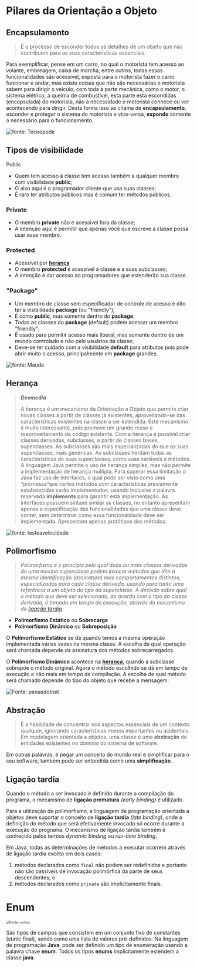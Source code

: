 # Pilares da Orientação a Objeto

## Encapsulamento

> É o processo de esconder todos os detalhes de um objeto que não contribuem para as suas características essenciais.

Para exemplificar, pense em um carro, no qual o motorista tem acesso ao volante, embreagem, caixa de marcha, entre outros, todas essas funcionalidades são acessível, exposta para o motorista fazer o carro funcionar e andar, mas existe coisas que não são necessárias o motorista sabem para dirigir o veiculo, com toda a parte mecânica, como o motor, o sistema elétrico, a queima de combustível, esta parte esta escondidas (encapsulada) do motorista, não à necessidade o motorista conhece ou ver acontecendo para dirigir. Desta forma isso se chama de **encapsulamento**, esconder e proteger o sistema do motorista e vice-versa, **expondo** somente o necessário para o funcionamento.

<img src="https://2.bp.blogspot.com/-01oyUkStQYg/Wmel1eUo2oI/AAAAAAAAA5g/Ny9yX7irulIVxAYXv5ZyAeUq5IKC42EWQCEwYBhgL/s320/acessibilidade-0.png" alt="fonte: Tecnopode" style="zoom:100%; align: center;" />

## Tipos de visibilidade

Public

+ Quem tem acesso à classe tem acesso também a qualquer membro com visibilidade **public**;
+ O alvo aqui é o programador cliente que usa suas classes;
+ É raro ter atributos públicos mas é comum ter métodos públicos.

### Private

+ O membro **private** não é acessível fora da classe;
+ A intenção aqui é permitir que apenas você que escreve a classe possa usar esse membro.

### Protected

+ Acessível por **[herança](#herança)**
+ O membro **protected** é acessível à classe e a suas subclasses;
+ A intenção é dar acesso ao programadores que estenderão sua classe.

### "Package"

+ Um membro de classe sem especificador de controle de acesso é dito ter a visibilidade **package** (ou "friendly");
+ É como **public**, mas somente dentro do **package**;
+ Todas as classes do **package** (default) podem acessar um membro "friendly";
+ É usado para permitir acesso mais liberal, mas somente dentro de um mundo controlado e não pelo usuários da classe;
+ Deve-se ter cuidado com a visibilidade **default** para atributos pois pode abrir muito o acesso, principalmente em **package** grandes.

<img src="https://lh3.googleusercontent.com/gspCYElnrB3pnTgduNtUzMccPVzvEVYSQfAgph7CfUw8bMYh1FUFdr9v5F5X4zvUA5g4MSAMPTAV1KZNnDaIeTWTufiEI1GkTvg8OAV2sRKj4l7VlZM11rcIu62IhS3r6d7RMg" alt="fonte: Mauda" style="align: center;" />

## Herança ##

> ***Devmedia***
>
> A herança é um mecanismo da Orientação a Objeto que permite criar novas classes a partir de classes já existentes, aproveitando-se das características existentes na classe a ser estendida. Este mecanismo é muito interessante, pois promove um grande reúso e reaproveitamento de código existente. Com a herança é possível criar classes derivadas, subclasses, a partir de classes bases, superclasses. As subclasses são mais especializadas do que as suas superclasses, mais genéricas. As subclasses herdam todas as características de suas superclasses, como suas variáveis e métodos. A linguagem Java permite o uso de herança simples, mas não permite a implementação de herança múltipla. Para superar essa limitação o Java faz uso de interfaces, o qual pode ser visto como uma “promessa”que certos métodos com características previamente estabelecidas serão implementados, usando inclusive a palavra reservada **implements** para garantir esta implementação. As interfaces possuem sintaxe similar as classes, no entanto apresentam apenas a especificação das funcionalidades que uma classe deve conter, sem determinar como essa funcionalidade deve ser implementada. Apresentam apenas protótipos dos métodos.

<img src="https://www.testeavelocidade.com.br/wp-content/uploads/2020/06/h1-1.jpg" alt="fonte: testeavelocidade" style="align: center;" />

## Polimorfismo

> *Polimorfismo é o princípio pelo qual duas ou mais classes derivadas de uma mesma superclasse podem invocar métodos que têm a mesma identificação (assinatura) mas comportamentos distintos, especializados para cada classe derivada, usando para tanto uma referência a um objeto do tipo da superclasse. A decisão sobre qual o método que deve ser selecionado, de acordo com o tipo da classe derivada, é tomada em tempo de execução, através do mecanismo de [ligação tardia](#ligação-tardia).*

- **Polimorfismo Estático** ou **Sobrecarga**
- **Polimorfismo Dinâmico** ou **Sobreposição**

O **Polimorfismo Estático** se dá quando temos a mesma operação implementada várias vezes na mesma classe. A escolha de qual operação será chamada depende da assinatura dos métodos sobrecarregados.

O **Polimorfismo Dinâmico** acontece na **[herança](#herança)**, quando a subclasse sobrepõe o método original. Agora o método escolhido se dá em tempo de execução e não mais em tempo de compilação. A escolha de qual método será chamado depende do tipo do objeto que recebe a mensagem.

<img src="https://lh3.googleusercontent.com/proxy/B0N5dKOI22aKGgAvyXeUGtlH4LI9X02qrTLwpNaDchzlBJrhDxB__HgmBQhPKndzgdVZSqW9gu_-6mdWIqztN5QuxLT-bNRIbLXCj7pnV3b0S_xxR0bwkgNqJEUYgLo7XbUtBURD7tLVcPMA7mawLXgM3Vo5nIkZ5xZ1f2M2xsDGNsE-xvrXF-X9HavVtfbXMV1Y0O-d8R4i7rHtKj0" alt="Fonte: pensedotnet" style="align: center;" />

## Abstração

> É a habilidade de concentrar nos aspectos essenciais de um contexto qualquer, ignorando características menos importantes ou acidentais. Em modelagem orientada a objetos, uma classe é uma **abstração** de entidades existentes no domínio do sistema de software.

Em outras palavras, é pegar um conceito do mundo real e simplificar para o seu software, também pode ser entendida como uma **simplificação**.


## Ligação tardia

Quando o método a ser invocado é definido durante a compilação do programa, o mecanismo de **ligação prematura** *(early binding)* é utilizado.

Para a utilização de polimorfismo, a linguagem de programação orientada a objetos deve suportar o conceito de **ligação tardia** *(late binding)*, onde a definição do método que será efetivamente invocado só ocorre durante a execução do programa. O mecanismo de ligação tardia também é conhecido pelos termos *dynamic binding* ou *run-time binding*.

Em Java, todas as determinações de métodos a executar ocorrem através de ligação tardia exceto em dois casos:

1. métodos declarados como `final` não podem ser redefinidos e portanto não são passíveis de invocação polimórfica da parte de seus descendentes; e
2. métodos declarados como `private` são implicitamente finais.

# Enum

<img src="https://i.imgur.com/IXAPeJC.png" alt="Fonte: carbon" style="zoom:60%;" />

São tipos de campos que consistem em um conjunto fixo de constantes (static final), sendo como uma lista de valores pré-definidos. Na linguagem de programação **Java**, pode ser definido um tipo de enumeração usando a palavra chave **enum**. Todos os tipos **enums** implicitamente estendem a classe **java**.
